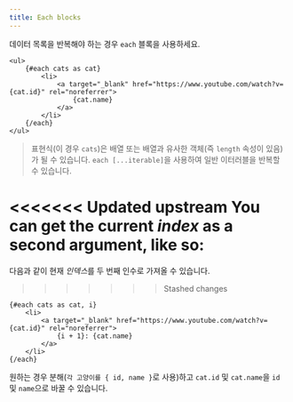 ```yaml
---
title: Each blocks
---
```


데이터 목록을 반복해야 하는 경우 `each` 블록을 사용하세요.

```svelte
<ul>
	{#each cats as cat}
		<li>
			<a target="_blank" href="https://www.youtube.com/watch?v={cat.id}" rel="noreferrer">
				{cat.name}
			</a>
		</li>
	{/each}
</ul>
```

> 표현식(이 경우 `cats`)은 배열 또는 배열과 유사한 객체(즉 `length` 속성이 있음)가 될 수 있습니다. `each [...iterable]`을 사용하여 일반 이터러블을 반복할 수 있습니다.

<<<<<<< Updated upstream
You can get the current _index_ as a second argument, like so:
=======
다음과 같이 현재 *인덱스*를 두 번째 인수로 가져올 수 있습니다.
>>>>>>> Stashed changes

```svelte
{#each cats as cat, i}
	<li>
		<a target="_blank" href="https://www.youtube.com/watch?v={cat.id}" rel="noreferrer">
			{i + 1}: {cat.name}
		</a>
	</li>
{/each}
```

원하는 경우 분해(`각 고양이를 { id, name }`로 사용)하고 `cat.id` 및 `cat.name`을 `id` 및 `name`으로 바꿀 수 있습니다.
